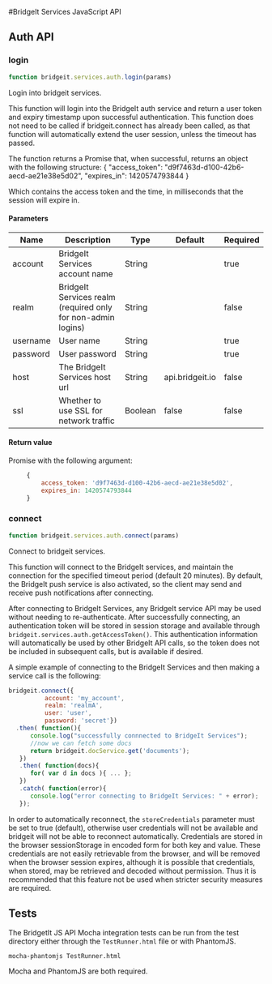 #BridgeIt Services JavaScript API

## Auth API

### login

```javascript
function bridgeit.services.auth.login(params)
```

Login into bridgeit services. 

This function will login into the BridgeIt auth service and return a user token and expiry timestamp upon 
successful authentication. This function does not need to be called if bridgeit.connect has already been
called, as that function will automatically extend the user session, unless the timeout has passed. 

The function returns a Promise that, when successful, returns an object with the following structure:
   {
      "access_token": "d9f7463d-d100-42b6-aecd-ae21e38e5d02",
      "expires_in": 1420574793844
   }

Which contains the access token and the time, in milliseconds that the session will expire in.

#### Parameters

| Name | Description | Type | Default | Required |
| ---- | ----------- | ---- | ------- | -------- |
| account | BridgeIt Services account name | String | | true |
| realm | BridgeIt Services realm (required only for non-admin logins) | String | | false |
| username | User name | String | | true |
| password | User password | String | | true |
| host | The BridgeIt Services host url | String | api.bridgeit.io | false |
| ssl | Whether to use SSL for network traffic | Boolean | false | false |

#### Return value

Promise with the following argument:

```javascript
     {
         access_token: 'd9f7463d-d100-42b6-aecd-ae21e38e5d02',
         expires_in: 1420574793844
     }
```

### connect
```javascript
function bridgeit.services.auth.connect(params)
```

Connect to bridgeit services. 

This function will connect to the BridgeIt services, and maintain the connection for the specified 
timeout period (default 20 minutes). By default, the BridgeIt push service is also activated, so the client
may send and receive push notifications after connecting.

After connecting to BridgeIt Services, any BridgeIt service API may be used without needing to re-authenticate.
After successfully connecting, an authentication token will be stored in session storage and available through 
`bridgeit.services.auth.getAccessToken()`. This authentication information will automatically be used by other BridgeIt API
calls, so the token does not be included in subsequent calls, but is available if desired.

A simple example of connecting to the BridgeIt Services and then making a service call is the following:

```javascript
bridgeit.connect({
          account: 'my_account', 
          realm: 'realmA', 
          user: 'user', 
          password: 'secret'})
  .then( function(){
      console.log("successfully connnected to BridgeIt Services");
      //now we can fetch some docs
      return bridgeit.docService.get('documents');
   })
   .then( function(docs){
      for( var d in docs ){ ... };
   })
   .catch( function(error){
      console.log("error connecting to BridgeIt Services: " + error);
   });
```

In order to automatically reconnect, the `storeCredentials` parameter must be set to true (default), otherwise user credentials will not be available and bridgeit will not be able to reconnect automatically. Credentials are stored in the browser sessionStorage in encoded form for both key and value. These credentials are not easily retrievable from the browser, and will be removed when the browser session expires, although it is possible that credentials, when stored, may be retrieved and decoded without permission. Thus it is recommended that this feature not be used when stricter security measures are required.

## Tests

The BridgetIt JS API Mocha integration tests can be run from the test directory either through the `TestRunner.html` file or with PhantomJS.

```
mocha-phantomjs TestRunner.html
```

Mocha and PhantomJS are both required.